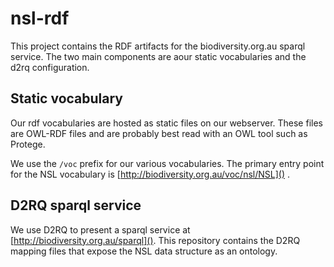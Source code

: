 # nsl-rdf
This project contains the RDF artifacts for the biodiversity.org.au sparql service. The two main components are aour static vocabularies and the d2rq configuration.

## Static vocabulary
Our rdf vocabularies are hosted as static files on our webserver. These files are OWL-RDF files and are probably best read with an OWL tool such as Protege.

We use the `/voc` prefix for our various vocabularies. The primary entry point for the NSL vocabulary is [http://biodiversity.org.au/voc/nsl/NSL]() .

## D2RQ sparql service
We use D2RQ to present a sparql service at [http://biodiversity.org.au/sparql](). This repository contains the D2RQ mapping files that expose the NSL data structure as an ontology.